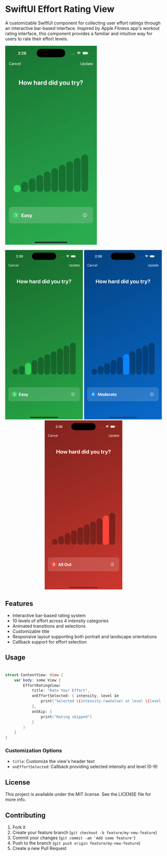 # SwiftUI Effort Rating View

A customizable SwiftUI component for collecting user effort ratings through an interactive bar-based interface. Inspired by Apple Fitness app's workout rating interface, this component provides a familiar and intuitive way for users to rate their effort levels.

![Demo Video](assets/demo.gif)

<div align="center">
  <img src="assets/ss1.png" width="250" />
  <img src="assets/ss2.png" width="250" />
  <img src="assets/ss3.png" width="250" />
</div>

## Features

- Interactive bar-based rating system
- 10 levels of effort across 4 intensity categories
- Animated transitions and selections
- Customizable title
- Responsive layout supporting both portrait and landscape orientations
- Callback support for effort selection


## Usage

```swift

struct ContentView: View {
    var body: some View {
        EffortRatingView(
            title: "Rate Your Effort",
            onEffortSelected: { intensity, level in
                print("Selected \(intensity.rawValue) at level \(level + 1)")
            },
            onSkip: {
                print("Rating skipped")
            }
        )
    }
}
```

### Customization Options

- `title`: Customize the view's header text
- `onEffortSelected`: Callback providing selected intensity and level (0-9)

## License

This project is available under the MIT license. See the LICENSE file for more info.

## Contributing

1. Fork it
2. Create your feature branch (`git checkout -b feature/my-new-feature`)
3. Commit your changes (`git commit -am 'Add some feature'`)
4. Push to the branch (`git push origin feature/my-new-feature`)
5. Create a new Pull Request